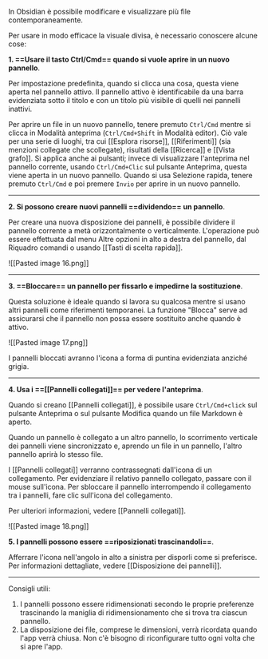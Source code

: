 In Obsidian è possibile modificare e visualizzare più file contemporaneamente.

Per usare in modo efficace la visuale divisa, è necessario conoscere alcune cose:

**1. ==Usare il tasto Ctrl/Cmd== quando si vuole aprire in un nuovo pannello**.

Per impostazione predefinita, quando si clicca una cosa, questa viene aperta nel pannello attivo. Il pannello attivo è identificabile da una barra evidenziata sotto il titolo e con un titolo più visibile di quelli nei pannelli inattivi.

Per aprire un file in un nuovo pannello, tenere premuto `Ctrl/Cmd` mentre si clicca in Modalità anteprima (`Ctrl/Cmd+Shift` in Modalità editor). Ciò vale per una serie di luoghi, tra cui [[Esplora risorse]], [[Riferimenti]] (sia menzioni collegate che scollegate), risultati della [[Ricerca]] e [[Vista grafo]]. Si applica anche ai pulsanti; invece di visualizzare l'anteprima nel pannello corrente, usando `Ctrl/Cmd+Clic` sul pulsante Anteprima, questa viene aperta in un nuovo pannello. Quando si usa Selezione rapida, tenere premuto `Ctrl/Cmd` e poi premere `Invio` per aprire in un nuovo pannello.

---

**2. Si possono creare nuovi pannelli ==dividendo== un pannello**.

Per creare una nuova disposizione dei pannelli, è possibile dividere il pannello corrente a metà orizzontalmente o verticalmente. L'operazione può essere effettuata dal menu Altre opzioni in alto a destra del pannello, dal Riquadro comandi o usando [[Tasti di scelta rapida]].

![[Pasted image 16.png]]

---

**3. ==Bloccare== un pannello per fissarlo e impedirne la sostituzione**.

Questa soluzione è ideale quando si lavora su qualcosa mentre si usano altri pannelli come riferimenti temporanei. La funzione "Blocca" serve ad assicurarsi che il pannello non possa essere sostituito anche quando è attivo.

![[Pasted image 17.png]]

I pannelli bloccati avranno l'icona a forma di puntina evidenziata anziché grigia.

---

**4. Usa i ==[[Pannelli collegati]]== per vedere l'anteprima**.

Quando si creano [[Pannelli collegati]], è possibile usare `Ctrl/Cmd+click` sul pulsante Anteprima o sul pulsante Modifica quando un file Markdown è aperto.

Quando un pannello è collegato a un altro pannello, lo scorrimento verticale dei pannelli viene sincronizzato e, aprendo un file in un pannello, l'altro pannello aprirà lo stesso file.

I [[Pannelli collegati]] verranno contrassegnati dall'icona di un collegamento. Per evidenziare il relativo pannello collegato, passare con il mouse sull'icona. Per sbloccare il pannello interrompendo il collegamento tra i pannelli, fare clic sull'icona del collegamento.

Per ulteriori informazioni, vedere [[Pannelli collegati]].

![[Pasted image 18.png]]

**5. I pannelli possono essere ==riposizionati trascinandoli==**.

Afferrare l'icona nell'angolo in alto a sinistra per disporli come si preferisce. Per informazioni dettagliate, vedere [[Disposizione dei pannelli]].

---

Consigli utili:

1. I pannelli possono essere ridimensionati secondo le proprie preferenze trascinando la maniglia di ridimensionamento che si trova tra ciascun pannello.
2. La disposizione dei file, comprese le dimensioni, verrà ricordata quando l'app verrà chiusa. Non c'è bisogno di riconfigurare tutto ogni volta che si apre l'app.